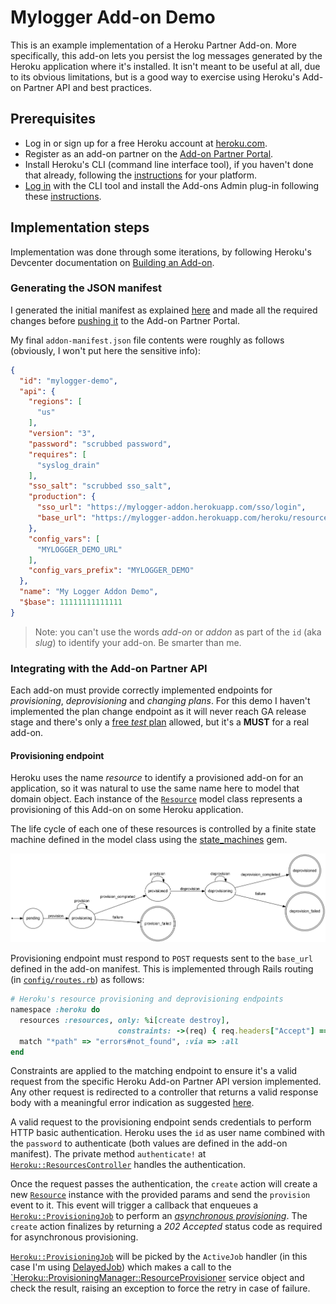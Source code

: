 # Mylogger Add-on Demo

This is an example implementation of a Heroku Partner Add-on. More specifically, this add-on lets you persist the log messages
generated by the Heroku application where it's installed. It isn't meant to be useful at all, due to its obvious limitations, but
is a good way to exercise using Heroku's Add-on Partner API and best practices.

## Prerequisites

* Log in or sign up for a free Heroku account at [heroku.com](https://heroku.com).
* Register as an add-on partner on the [Add-on Partner Portal](https://addons-next.heroku.com/).
* Install Heroku's CLI (command line interface tool), if you haven't done that already, following the
  [instructions](https://devcenter.heroku.com/articles/heroku-cli#download-and-install) for your platform.
* [Log in](https://devcenter.heroku.com/articles/heroku-cli#getting-started) with the CLI tool and install
  the Add-ons Admin plug-in following these [instructions](https://github.com/heroku/heroku-cli-addons-admin#installation).

## Implementation steps

Implementation was done through some iterations, by following Heroku's Devcenter documentation on
[Building an Add-on](https://devcenter.heroku.com/articles/building-an-add-on).

### Generating the JSON manifest

I generated the initial manifest as explained
[here](https://devcenter.heroku.com/articles/building-an-add-on#step-1-generate-your-add-on-manifest) and made all the
required changes before [pushing it](https://github.com/heroku/heroku-cli-addons-admin#heroku-addonsadminmanifestpush)
to the Add-on Partner Portal.

My final `addon-manifest.json` file contents were roughly as follows (obviously, I won't put here the sensitive info):

```json
{
  "id": "mylogger-demo",
  "api": {
    "regions": [
      "us"
    ],
    "version": "3",
    "password": "scrubbed password",
    "requires": [
      "syslog_drain"
    ],
    "sso_salt": "scrubbed sso_salt",
    "production": {
      "sso_url": "https://mylogger-addon.herokuapp.com/sso/login",
      "base_url": "https://mylogger-addon.herokuapp.com/heroku/resources"
    },
    "config_vars": [
      "MYLOGGER_DEMO_URL"
    ],
    "config_vars_prefix": "MYLOGGER_DEMO"
  },
  "name": "My Logger Addon Demo",
  "$base": 11111111111111
}
```

> Note: you can't use the words _add-on_ or _addon_ as part of the `id` (aka _slug_) to identify your add-on.
> Be smarter than me.

### Integrating with the Add-on Partner API

Each add-on must provide correctly implemented endpoints for _provisioning_, _deprovisioning_ and _changing plans_.
For this demo I haven't implemented the plan change endpoint as it will never reach GA release stage and there's only a
[free _test_ plan](https://devcenter.heroku.com/articles/bringing-an-add-on-to-market#alpha-stage) allowed, but it's a __MUST__
for a real add-on.

#### Provisioning endpoint

Heroku uses the name _resource_ to identify a provisioned add-on for an application, so it was natural to use the same name here
to model that domain object. Each instance of the
[`Resource`](https://github.com/sbosio/mylogger-addon/blob/master/app/models/resource.rb) model class represents a provisioning
of this Add-on on some Heroku application.

The life cycle of each one of these resources is controlled by a finite state machine defined in the model class using the
[state_machines](https://github.com/state-machines/state_machines) gem.

![State machine diagram](doc/state_machines/Resource_state.png)

Provisioning endpoint must respond to `POST` requests sent to the `base_url` defined in the add-on manifest. This is implemented
through Rails routing (in [`config/routes.rb`](https://github.com/sbosio/mylogger-addon/blob/master/config/routes.rb)) as follows:

```ruby
# Heroku's resource provisioning and deprovisioning endpoints
namespace :heroku do
  resources :resources, only: %i[create destroy],
                        constraints: ->(req) { req.headers["Accept"] == Heroku::MimeType::ADDON_PARTNER_API }
  match "*path" => "errors#not_found", :via => :all
end
```

Constraints are applied to the matching endpoint to ensure it's a valid request from the specific Heroku Add-on Partner API
version implemented. Any other request is redirected to a controller that returns a valid response body with a meaningful error
indication as suggested [here](https://devcenter.heroku.com/articles/add-on-partner-api-reference#exceptions).

A valid request to the provisioning endpoint sends credentials to perform HTTP basic authentication. Heroku uses
the `id` as user name combined with the `password` to authenticate (both values are defined in the add-on manifest).
The private method `authenticate!` at
[`Heroku::ResourcesController`](https://github.com/sbosio/mylogger-addon/blob/master/app/controllers/heroku/resources_controller.rb)
handles the authentication.

Once the request passes the authentication, the `create` action will create a new
[`Resource`](https://github.com/sbosio/mylogger-addon/blob/master/app/models/resource.rb) instance with the provided params
and send the `provision` event to it. This event will trigger a callback that enqueues a
[`Heroku::ProvisioningJob`](https://github.com/sbosio/mylogger-addon/blob/master/app/jobs/heroku/provisioning_job.rb) to
perform an
[_asynchronous provisioning_](https://devcenter.heroku.com/articles/add-on-partner-api-reference#asynchronous-provisioning).
The `create` action finalizes by returning a _202 Accepted_ status code as required for asynchronous provisioning.

[`Heroku::ProvisioningJob`](https://github.com/sbosio/mylogger-addon/blob/master/app/jobs/heroku/provisioning_job.rb) will be picked
by the `ActiveJob` handler (in this case I'm using [DelayedJob](https://github.com/collectiveidea/delayed_job)) which makes
a call to the
[`Heroku::ProvisioningManager::ResourceProvisioner](https://github.com/sbosio/mylogger-addon/blob/master/app/services/heroku/provisioning_manager/resource_provisioner.rb)
service object and check the result, raising an exception to force the retry in case of failure.

